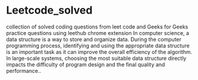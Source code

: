 # Leetcode_solved
collection of solved coding questions from leet code and Geeks for Geeks practice questions using leethub chrome extension
In computer science, a data structure is a way to store and organize data.
During the computer programming process, identifying and using the appropriate data structure is an important task as it can improve the overall efficiency of the algorithm. In large-scale systems, choosing the most suitable data structure directly impacts the difficulty of program design and the final quality and performance..
